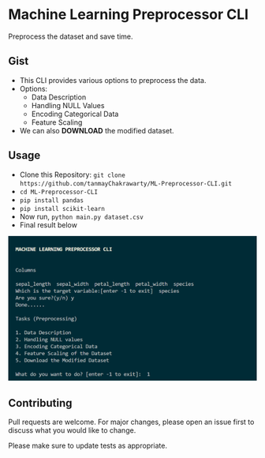 # Machine Learning Preprocessor CLI

Preprocess the dataset and save time.

## Gist

- This CLI provides various options to preprocess the data. 
- Options:
    - Data Description
    - Handling NULL Values
    - Encoding Categorical Data
    - Feature Scaling
- We can also **DOWNLOAD** the modified dataset.

## Usage

- Clone this Repository: `git clone https://github.com/tanmayChakrawarty/ML-Preprocessor-CLI.git`
- `cd ML-Preprocessor-CLI`
- `pip install pandas`
- `pip install scikit-learn`
- Now run, `python main.py dataset.csv`
- Final result below

 ![alt text](Screenshot.png)



## Contributing
Pull requests are welcome. For major changes, please open an issue first to discuss what you would like to change.

Please make sure to update tests as appropriate.